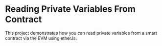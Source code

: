 # Reading Private Variables From Contract

This project demonstrates how you can read private variables from a smart contract via the EVM using etherJs.
